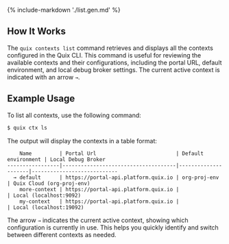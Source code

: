 {% include-markdown './list.gen.md' %}

## How It Works

The `quix contexts list` command retrieves and displays all the contexts configured in the Quix CLI. This command is useful for reviewing the available contexts and their configurations, including the portal URL, default environment, and local debug broker settings. The current active context is indicated with an arrow `→`.

## Example Usage

To list all contexts, use the following command:

```bash
$ quix ctx ls
```

The output will display the contexts in a table format:

```text
    Name         | Portal Url                          | Default environment | Local Debug Broker
-----------------|-------------------------------------|---------------------|----------------------------
  → default      | https://portal-api.platform.quix.io | org-proj-env        | Quix Cloud (org-proj-env)
    more-context | https://portal-api.platform.quix.io |                     | Local (localhost:9092)
    my-context   | https://portal-api.platform.quix.io |                     | Local (localhost:19092)
```

The arrow  `→` indicates the current active context, showing which configuration is currently in use. This helps you quickly identify and switch between different contexts as needed.